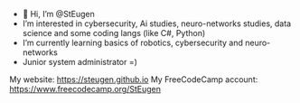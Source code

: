 - 👋 Hi, I’m @StEugen
- I’m interested in cybersecurity, Ai studies, neuro-networks studies, data science and some coding langs (like C#, Python)
- I’m currently learning basics of robotics, cybersecurity and neuro-networks
- Junior system administrator =)

My website: https://steugen.github.io
My FreeCodeCamp account: https://www.freecodecamp.org/StEugen

<!---
StEugen/StEugen is a ✨ special ✨ repository because its `README.md` (this file) appears on your GitHub profile.
You can click the Preview link to take a look at your changes.
--->


